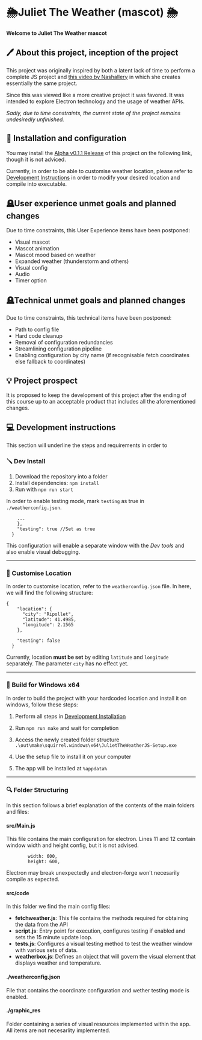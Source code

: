# 🌦️​ Juliet The Weather (mascot) 🌦️

**Welcome to Juliet The Weather mascot**

## 🖊️​ About this project, inception of the project

This project was originally inspired by both a latent lack of time to perform a complete JS project and
[this video by Nashallery](https://www.youtube.com/watch?v=4TODW-IP4XM) in which she creates essentially the same project. 

Since this was viewed like a more creative project it was favored. It was intended to explore Electron technology and the usage of weather APIs.

*Sadly, due to time constraints, the current state of the project remains undesiredly unfinished.*

## 🔧​ Installation and configuration

You may install the [Alpha v0.1.1 Release](https://github.com/w0nd3rl4nd/JulietTheWeatherJS/releases/tag/v0.1.1-alpha) of this project on the following link, though it is not adviced.

Currently, in order to be able to customise weather location, please refer to [Development Instructions](#-development-instructions) in order to modify your desired location and compile into executable.

## 🪦​ User experience unmet goals and planned changes
Due to time constraints, this User Experience items have been postponed:
* Visual mascot
* Mascot animation
* Mascot mood based on weather
* Expanded weather (thunderstorm and others)
* Visual config
* Audio
* Timer option

## 🪦​ Technical unmet goals and planned changes
Due to time constraints, this technical items have been postponed:
* Path to config file
* Hard code cleanup
* Removal of configuration redundancies
* Streamlining configuration pipeline
* Enabling configuration by city name (if recognisable fetch coordinates else fallback to coordinates)

## 💡 Project prospect
It is proposed to keep the development of this project after the ending of this course up to an acceptable product that includes all the aforementioned changes.

## 💻​ Development instructions

This section will underline the steps and requirements in order to 

### 🪛 Dev Install

1. Download the repository into a folder
2. Install dependencies: `npm install`
3. Run with `npm run start`

In order to enable testing mode, mark ```testing``` as true in ```./weatherconfig.json```.

```
    ...
    },
    "testing": true //Set as true
  }
```

This configuration will enable a separate window with the *Dev tools* and also enable visual debugging.

---

### 📌​ Customise Location

In order to customise location, refer to the ```weatherconfig.json``` file. In here, we will find the following structure:

```
{
    "location": {
      "city": "Ripollet",
      "latitude": 41.4985,
      "longitude": 2.1565
    },

    "testing": false
  }
```

Currently, location **must be set** by editing ```latitude``` and ```longitude``` separately. The parameter ```city``` has no effect yet.

---

### 🧱 Build for Windows x64

In order to build the project with your hardcoded location and install it on windows, follow these steps:

1. Perform all steps in [Development Installation](#-dev-install) 

2. Run ```npm run make``` and wait for completion

3. Access the newly created folder structure ```.\out\make\squirrel.windows\x64\JulietTheWeatherJS-Setup.exe```

4. Use the setup file to install it on your computer

5. The app will be installed at ```%appdata%```

---

### 🔍 Folder Structuring
In this section follows a brief explanation of the contents of the main folders and files:

#### src/Main.js

This file contains the main configuration for electron.
Lines 11 and 12 contain window width and height config, but it is not advised.

```
        width: 600,
        height: 600,
```

Electron may break unexpectedly and electron-forge won't necesarily compile as expected.

#### src/code

In this folder we find the main config files:

* **fetchweather.js**: This file contains the methods required for obtaining the data from the API
* **script.js**: Entry point for execution, configures testing if enabled and sets the 15 minute update loop.
* **tests.js**: Configures a visual testing method to test the weather window with various sets of data.
* **weatherbox.js**: Defines an object that will govern the visual element that displays weather and temperature.
#### ./weatherconfig.json

File that contains the coordinate configuration and wether testing mode is enabled.
#### ./graphic_res

Folder containing a series of visual resources implemented within the app. All items are not necesarlity implemented.